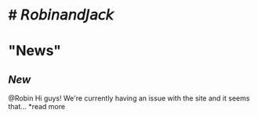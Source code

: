 # # <blue>𝘙𝘰𝘣𝘪𝘯𝘢𝘯𝘥𝘑𝘢𝘤𝘬<blue> 
# "News" 
## *New* 
@Robin Hi guys! We're currently having an issue with
 the site and it seems that... *read more
